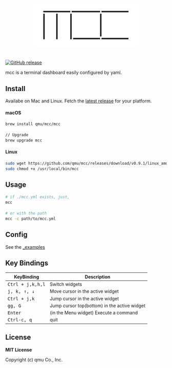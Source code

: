 <p align="center"><img width="330px" src="/_docs/img/mcc.png" alt="mcc"/></p>

#

[![GitHub release](https://img.shields.io/github/release/qmu/mcc.svg)](https://github.com/qmu/mcc/releases)

mcc is a terminal dashboard easily configured by yaml. 

## Install

Availabe on Mac and Linux. Fetch the [latest release](https://github.com/qmu/mcc/releases) for your platform.

#### macOS

```bash
brew install qmu/mcc/mcc

// Upgrade
brew upgrade mcc
```

#### Linux

```bash
sudo wget https://github.com/qmu/mcc/releases/download/v0.9.1/linux_amd64_mcc -O /usr/local/bin/mcc
sudo chmod +x /usr/local/bin/mcc
```

## Usage

```bash
# if ./mcc.yml exists, just,
mcc

# or with the path
mcc -c path/to/mcc.yml
```

## Config

See the [_examples](https://github.com/qmu/mcc/tree/master/_examples)

## Key Bindings

KeyBinding          | Description
--------------------|---------------------------------------------------------
<kbd>Ctrl + j,k,h,l</kbd>   | Switch widgets
<kbd>j, k, ↑, ↓</kbd>       | Move cursor in the active widget
<kbd>Ctrl + j,k</kbd>       | Jump cursor in the active widget
<kbd>gg, G</kbd>            | Jump cursor top(bottom) in the active widget
<kbd>Enter</kbd>            | (in the Menu widget) Execute a command
<kbd>Ctrl-c, q</kbd>        | quit

## License 

**MIT License**

Copyright (c) qmu Co., Inc.
